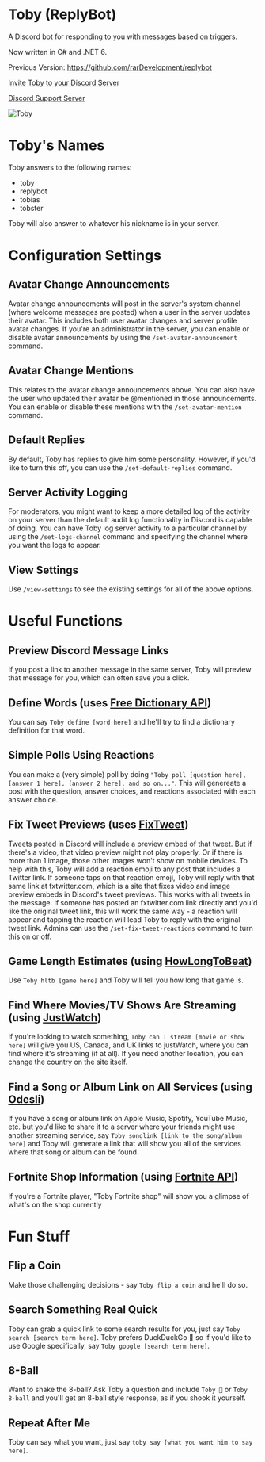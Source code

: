 # Toby (ReplyBot)

A Discord bot for responding to you with messages based on triggers.

Now written in C# and .NET 6.

Previous Version: https://github.com/rarDevelopment/replybot

[Invite Toby to your Discord Server](https://discord.com/api/oauth2/authorize?client_id=737404113624498347&permissions=423792999488&scope=bot%20applications.commands)

[Discord Support Server](https://discord.gg/Za4NAtJJ9v)

![Toby](https://user-images.githubusercontent.com/4060573/222975221-94dff40a-207d-4c34-b633-7d74cffb8d19.png)

# Toby's Names

Toby answers to the following names:
- toby
- replybot
- tobias
- tobster

Toby will also answer to whatever his nickname is in your server.

# Configuration Settings

## Avatar Change Announcements

Avatar change announcements will post in the server's system channel (where welcome messages are posted) when a user in the server updates their avatar. This includes both user avatar changes and server profile avatar changes. If you're an administrator in the server, you can enable or disable avatar announcements by using the `/set-avatar-announcement` command.

## Avatar Change Mentions

This relates to the avatar change announcements above. You can also have the user who updated their avatar be @mentioned in those announcements. You can enable or disable these mentions with the `/set-avatar-mention` command.

## Default Replies

By default, Toby has replies to give him some personality. However, if you'd like to turn this off, you can use the `/set-default-replies` command.

## Server Activity Logging

For moderators, you might want to keep a more detailed log of the activity on your server than the default audit log functionality in Discord is capable of doing. You can have Toby log server activity to a particular channel by using the `/set-logs-channel` command and specifying the channel where you want the logs to appear.

## View Settings

Use `/view-settings` to see the existing settings for all of the above options.

# Useful Functions

## Preview Discord Message Links

If you post a link to another message in the same server, Toby will preview that message for you, which can often save you a click.

## Define Words (uses [Free Dictionary API](https://github.com/meetDeveloper/freeDictionaryAPI))

You can say `Toby define [word here]` and he'll try to find a dictionary definition for that word.

## Simple Polls Using Reactions

You can make a (very simple) poll by doing `"Toby poll [question here], [answer 1 here], [answer 2 here], and so on..."`. This will genereate a post with the question, answer choices, and reactions associated with each answer choice.

## Fix Tweet Previews (uses [FixTweet](https://github.com/FixTweet/FixTweet))
Tweets posted in Discord will include a preview embed of that tweet. But if there's a video, that video preview might not play properly. Or if there is more than 1 image, those other images won't show on mobile devices. To help with this, Toby will add a reaction emoji to any post that includes a Twitter link. If someone taps on that reaction emoji, Toby will reply with that same link at fxtwitter.com, which is a site that fixes video and image preview embeds in Discord's tweet previews. This works with all tweets in the message. If someone has posted an fxtwitter.com link directly and you'd like the original tweet link, this will work the same way - a reaction will appear and tapping the reaction will lead Toby to reply with the original tweet link. Admins can use the `/set-fix-tweet-reactions` command to turn this on or off.

## Game Length Estimates (using [HowLongToBeat](https://howlongtobeat.com/))

Use `Toby hltb [game here]` and Toby will tell you how long that game is.

## Find Where Movies/TV Shows Are Streaming (using [JustWatch](https://justwatch.com))

If you're looking to watch something, `Toby can I stream [movie or show here]` will give you US, Canada, and UK links to justWatch, where you can find where it's streaming (if at all). If you need another location, you can change the country on the site itself.

## Find a Song or Album Link on All Services (using [Odesli](https://odesli.co/))

If you have a song or album link on Apple Music, Spotify, YouTube Music, etc. but you'd like to share it to a server where your friends might use another streaming service, say `Toby songlink [link to the song/album here]` and Toby will generate a link that will show you all of the services where that song or album can be found.

## Fortnite Shop Information (using [Fortnite API](https://fortnite-api.com/))
If you're a Fortnite player, "Toby Fortnite shop" will show you a glimpse of what's on the shop currently

# Fun Stuff

## Flip a Coin

Make those challenging decisions - say `Toby flip a coin` and he'll do so.

## Search Something Real Quick

Toby can grab a quick link to some search results for you, just say `Toby search [search term here]`. Toby prefers DuckDuckGo 🦆 so if you'd like to use Google specifically, say `Toby google [search term here]`.

## 8-Ball

Want to shake the 8-ball? Ask Toby a question and include `Toby 🎱` or `Toby 8-ball` and you'll get an 8-ball style response, as if you shook it yourself.

## Repeat After Me

Toby can say what you want, just say `toby say [what you want him to say here]`.
